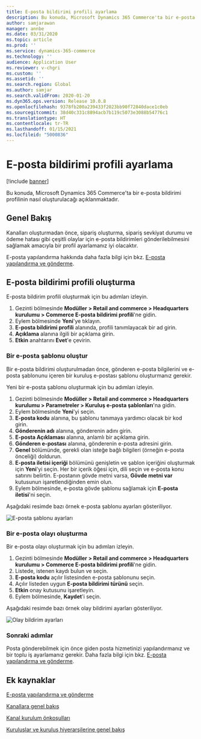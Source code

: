 ```yaml
---
title: E-posta bildirimi profili ayarlama
description: Bu konuda, Microsoft Dynamics 365 Commerce'ta bir e-posta bildirimi profilinin nasıl oluşturulacağı açıklanmaktadır.
author: samjarawan
manager: annbe
ms.date: 03/31/2020
ms.topic: article
ms.prod: ''
ms.service: dynamics-365-commerce
ms.technology: ''
audience: Application User
ms.reviewer: v-chgri
ms.custom: ''
ms.assetid: ''
ms.search.region: Global
ms.author: samjar
ms.search.validFrom: 2020-01-20
ms.dyn365.ops.version: Release 10.0.8
ms.openlocfilehash: 9378fb200a239433f2023bb90f72840dace1c0eb
ms.sourcegitcommit: 38d40c331c8894acb7b119c5073e3088b54776c1
ms.translationtype: HT
ms.contentlocale: tr-TR
ms.lasthandoff: 01/15/2021
ms.locfileid: "5000836"
---
```

# <a name="set-up-an-email-notification-profile"></a>E-posta bildirimi profili ayarlama


[!include [banner](includes/banner.md)]

Bu konuda, Microsoft Dynamics 365 Commerce'ta bir e-posta bildirimi profilinin nasıl oluşturulacağı açıklanmaktadır.

## <a name="overview"></a>Genel Bakış

Kanalları oluşturmadan önce, sipariş oluşturma, sipariş sevkiyat durumu ve ödeme hatası gibi çeşitli olaylar için e-posta bildirimleri gönderilebilmesini sağlamak amacıyla bir profil ayarlamanız iyi olacaktır.

E-posta yapılandırma hakkında daha fazla bilgi için bkz. [E-posta yapılandırma ve gönderme](../fin-ops-core/fin-ops/organization-administration/configure-email.md?toc=/dynamics365/commerce/toc.json).

## <a name="create-an-email-notification-profile"></a>E-posta bildirimi profili oluşturma

E-posta bildirim profili oluşturmak için bu adımları izleyin.

1. Gezinti bölmesinde **Modüller \> Retail and commerce \> Headquarters kurulumu \> Commerce E-posta bildirimi profili**'ne gidin.
1. Eylem bölmesinde **Yeni**'ye tıklayın.
1. **E-posta bildirimi profili** alanında, profili tanımlayacak bir ad girin.
1. **Açıklama** alanına ilgili bir açıklama girin.
1. **Etkin** anahtarını **Evet**'e çevirin.

### <a name="create-an-email-template"></a>Bir e-posta şablonu oluştur

Bir e-posta bildirimi oluşturulmadan önce, gönderen e-posta bilgilerini ve e-posta şablonunu içeren bir kuruluş e-postası şablonu oluşturmanız gerekir.

Yeni bir e-posta şablonu oluşturmak için bu adımları izleyin.

1. Gezinti bölmesinde **Modüller \> Retail and commerce \> Headquarters kurulumu \> Parametreler \> Kuruluş e-posta şablonları**'na gidin.
1. Eylem bölmesinde **Yeni**'yi seçin.
1. **E-posta kodu** alanına, bu şablonu tanımaya yardımcı olacak bir kod girin.
1. **Gönderenin adı** alanına, gönderenin adını girin.
1. **E-posta Açıklaması** alanına, anlamlı bir açıklama girin.
1. **Gönderen e-postası** alanına, gönderenin e-posta adresini girin.
1. **Genel** bölümünde, gerekli olan isteğe bağlı bilgileri (örneğin e-posta önceliği) doldurun.
1. **E-posta iletisi içeriği** bölümünü genişletin ve şablon içeriğini oluşturmak için **Yeni**'yi seçin. Her bir içerik öğesi için, dili seçin ve e-posta konu satırını belirtin. E-postanın gövde metni varsa, **Gövde metni var** kutusunun işaretlendiğinden emin olun.
1. Eylem bölmesinde, e-posta gövde şablonu sağlamak için **E-posta iletisi**'ni seçin.

Aşağıdaki resimde bazı örnek e-posta şablonu ayarları gösteriliyor.

![E-posta şablonu ayarları](media/email-template.png)

### <a name="create-an-email-event"></a>Bir e-posta olayı oluşturma

Bir e-posta olayı oluşturmak için bu adımları izleyin.

1. Gezinti bölmesinde **Modüller \> Retail and commerce \> Headquarters kurulumu \> Commerce E-posta bildirimi profili**'ne gidin.
1. Listede, istenen kaydı bulun ve seçin. 
1. **E-posta kodu** açılır listesinden e-posta şablonunu seçin.
1. Açılır listeden uygun **E-posta bildirimi türünü** seçin.
1. **Etkin** onay kutusunu işaretleyin.
1. Eylem bölmesinde, **Kaydet**'i seçin.

Aşağıdaki resimde bazı örnek olay bildirimi ayarları gösteriliyor.

![Olay bildirim ayarları](media/email-notification-profile.png)

### <a name="next-steps"></a>Sonraki adımlar

Posta gönderebilmek için önce giden posta hizmetinizi yapılandırmanız ve bir toplu iş ayarlamanız gerekir. Daha fazla bilgi için bkz. [E-posta yapılandırma ve gönderme](../fin-ops-core/fin-ops/organization-administration/configure-email.md?toc=/dynamics365/commerce/toc.json).


## <a name="additional-resources"></a>Ek kaynaklar

[E-posta yapılandırma ve gönderme](../fin-ops-core/fin-ops/organization-administration/configure-email.md?toc=/dynamics365/commerce/toc.json)

[Kanallara genel bakış](channels-overview.md)

[Kanal kurulum önkoşulları](channels-prerequisites.md)

[Kuruluşlar ve kuruluş hiyerarşilerine genel bakış](../fin-ops-core/fin-ops/organization-administration/organizations-organizational-hierarchies.md?toc=/dynamics365/commerce/toc.json)
